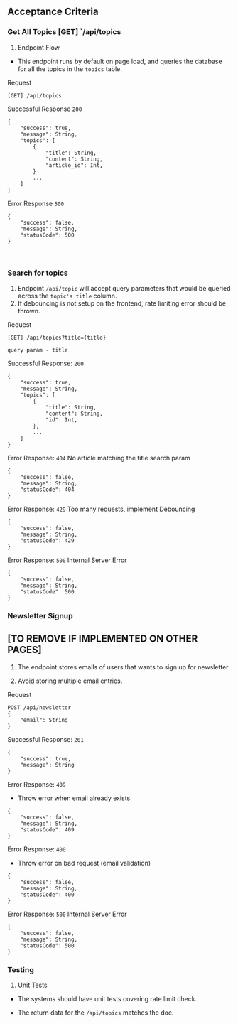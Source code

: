 ## Acceptance Criteria

### Get All Topics [GET] `/api/topics

1. Endpoint Flow

- This endpoint runs by default on page load, and queries the database for all the topics in the `topics` table.

Request

```
[GET] /api/topics
```

Successful Response `200`

```
{
    "success": true,
    "message": String,
    "topics": [
        {
            "title": String,
            "content": String,
            "article_id": Int,
        }
        ...
    ]
}
```

Error Response `500`

```
{
    "success": false,
    "message": String,
    "statusCode": 500
}
```

<br />

### Search for topics

1. Endpoint `/api/topic` will accept query parameters that would be queried across the `topic's title` column.
   <br/>
2. If debouncing is not setup on the frontend, rate limiting error should be thrown.
   <br />

Request

```
[GET] /api/topics?title={title}

query param - title
```

Successful Response: `200`

```
{
    "success": true,
    "message": String,
    "topics": [
        {
            "title": String,
            "content": String,
            "id": Int,
        },
        ...
    ]
}
```

Error Response: `404`
No article matching the title search param

```
{
    "success": false,
    "message": String,
    "statusCode": 404
}
```

Error Response: `429`
Too many requests, implement Debouncing

```
{
    "success": false,
    "message": String,
    "statusCode": 429
}
```

Error Response: `500`
Internal Server Error

```
{
    "success": false,
    "message": String,
    "statusCode": 500
}
```

### Newsletter Signup

## [TO REMOVE IF IMPLEMENTED ON OTHER PAGES]

1. The endpoint stores emails of users that wants to sign up for newsletter

2. Avoid storing multiple email entries.

Request

```
POST /api/newsletter
{
    "email": String
}
```

Successful Response: `201`

```
{
    "success": true,
    "message": String
}
```

Error Response: `409`

- Throw error when email already exists

```
{
    "success": false,
    "message": String,
    "statusCode": 409
}
```

Error Response: `400`

- Throw error on bad request (email validation)

```
{
    "success": false,
    "message": String,
    "statusCode": 400
}
```

Error Response: `500`
Internal Server Error

```
{
    "success": false,
    "message": String,
    "statusCode": 500
}
```

### Testing

1. Unit Tests

- The systems should have unit tests covering rate limit check.

- The return data for the `/api/topics` matches the doc.
